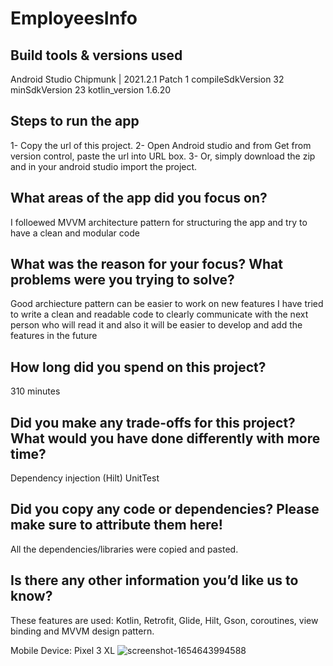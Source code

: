 # EmployeesInfo


## Build tools & versions used
Android Studio Chipmunk | 2021.2.1 Patch 1
compileSdkVersion 32
minSdkVersion 23
kotlin_version 1.6.20

## Steps to run the app
1- Copy the url of this project.
2- Open Android studio and from Get from version control, paste the url into URL box.
3- Or, simply download the zip and in your android studio import the project.

## What areas of the app did you focus on?
I folloewed MVVM architecture pattern for structuring the app and try to have a clean and modular code

## What was the reason for your focus? What problems were you trying to solve?
Good archiecture pattern can be easier to work on new features
I have tried to write a clean and readable code to clearly communicate with the next person who will read it 
and also it will be easier to develop and add the features in the future 

## How long did you spend on this project?
310 minutes 

## Did you make any trade-offs for this project? What would you have done differently with more time?
Dependency injection (Hilt)
UnitTest

## Did you copy any code or dependencies? Please make sure to attribute them here!
All the dependencies/libraries were copied and pasted.

## Is there any other information you’d like us to know?
These features are used:
Kotlin, Retrofit, Glide, Hilt, Gson, coroutines, view binding and MVVM design pattern.

Mobile Device: Pixel 3 XL
![screenshot-1654643994588](https://user-images.githubusercontent.com/22824706/172499532-f2a4df94-96b1-4bf3-a856-74b890ad8533.png)


